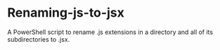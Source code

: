 # Renaming-js-to-jsx
A PowerShell script to rename .js extensions in a directory and all of its subdirectories to .jsx.
